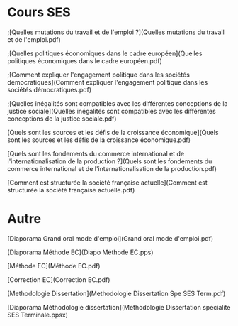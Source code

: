 # Cours SES


;[Quelles mutations du travail et de l'emploi ?](Quelles mutations du travail et de l'emploi.pdf)

;[Quelles politiques économiques dans le cadre européen](Quelles politiques économiques dans le cadre européen.pdf)

;[Comment expliquer l'engagement politique dans les sociétés démocratiques](Comment expliquer l'engagement politique dans les sociétés démocratiques.pdf)

;[Quelles inégalités sont compatibles avec les différentes conceptions de la justice sociale](Quelles inégalités sont compatibles avec les différentes conceptions de la justice sociale.pdf)

[Quels sont les sources et les défis de la croissance économique](Quels sont les sources et les défis de la croissance économique.pdf)

[Quels sont les fondements du commerce international et de l'internationalisation de la production ?](Quels sont les fondements du commerce international et de l'internationalisation de la production.pdf)

[Comment est structurée la société française actuelle](Comment est structurée la société française actuelle.pdf)




# Autre


[Diaporama Grand oral mode d'emploi](Grand oral mode d'emploi.pdf)

[Diaporama Méthode EC](Diapo Méthode EC.pps)

[Méthode EC](Méthode EC.pdf)

[Correction EC](Correction EC.pdf)

[Methodologie Dissertation](Methodologie Dissertation Spe SES Term.pdf)

[Diaporama Méthodologie dissertation](Methodologie Dissertation specialite SES Terminale.ppsx)
